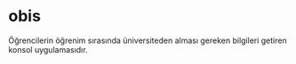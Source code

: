 # obis
Öğrencilerin öğrenim sırasında üniversiteden alması gereken bilgileri getiren konsol uygulamasıdır.
